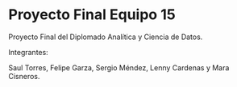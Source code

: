 # Proyecto Final Equipo 15
Proyecto Final del Diplomado Analítica y Ciencia de Datos.

Integrantes: 

Saul Torres, Felipe Garza, Sergio Méndez, Lenny Cardenas y Mara Cisneros.
